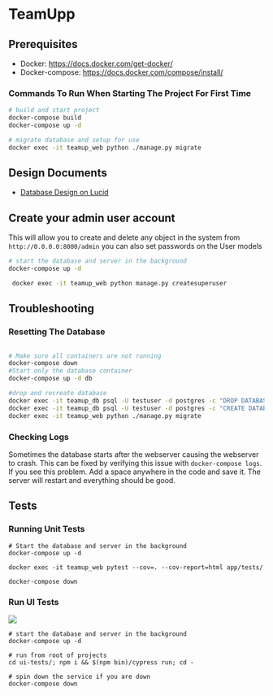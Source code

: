 # TeamUpp 

## Prerequisites 

* Docker: https://docs.docker.com/get-docker/
* Docker-compose: https://docs.docker.com/compose/install/

### Commands To Run When Starting The Project For First Time 
```bash
# build and start project
docker-compose build
docker-compose up -d

# migrate database and setup for use
docker exec -it teamup_web python ./manage.py migrate
```

## Design Documents
* [Database Design on Lucid](https://lucid.app/lucidchart/ce14c42f-f72c-4e86-9ab3-3ec04dd16e42/view?page=0_0#)


## Create your admin user account

This will allow you to create and delete any object in the system from `http://0.0.0.0:8000/admin`
you can also set passwords on the User models
  
```bash
# start the database and server in the background
docker-compose up -d

 docker exec -it teamup_web python manage.py createsuperuser

```

## Troubleshooting

### Resetting The Database

```bash

# Make sure all containers are not running 
docker-compose down
#Start only the database container
docker-compose up -d db

#drop and recreate database
docker exec -it teamup_db psql -U testuser -d postgres -c "DROP DATABASE productiondb1;"
docker exec -it teamup_db psql -U testuser -d postgres -c "CREATE DATABASE productiondb1;"
docker exec -it teamup_web python ./manage.py migrate

```
### Checking Logs

Sometimes the database starts after the webserver causing the webserver to crash. This can be fixed by verifying this issue with `docker-compose logs`. If you see this problem. Add a space anywhere in the code and save it. The server will restart and everything should be good.


## Tests
### Running Unit Tests
```
# Start the database and server in the background
docker-compose up -d

docker exec -it teamup_web pytest --cov=. --cov-report=html app/tests/

docker-compose down
```

### Run UI Tests

![](https://firebasestorage.googleapis.com/v0/b/cjoshmartin-f652e.appspot.com/o/Screenshot%202021-06-22%20at%2000-17-23%20Prefer%20Integration%20Tests%20Think%20twice.png?alt=media&token=830a1753-d24b-41be-aca4-97804cdafcfd)

```
# start the database and server in the background
docker-compose up -d

# run from root of projects
cd ui-tests/; npm i && $(npm bin)/cypress run; cd -

# spin down the service if you are down
docker-compose down
```
